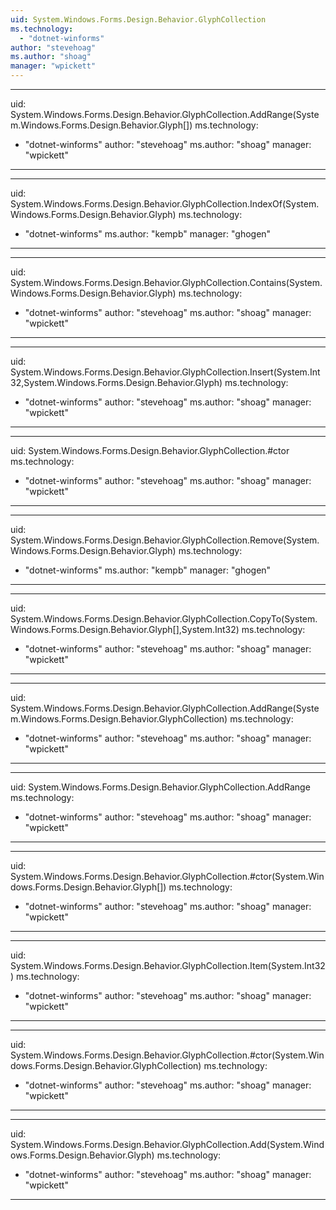 ```yaml
---
uid: System.Windows.Forms.Design.Behavior.GlyphCollection
ms.technology: 
  - "dotnet-winforms"
author: "stevehoag"
ms.author: "shoag"
manager: "wpickett"
---
```


---
uid: System.Windows.Forms.Design.Behavior.GlyphCollection.AddRange(System.Windows.Forms.Design.Behavior.Glyph[])
ms.technology: 
  - "dotnet-winforms"
author: "stevehoag"
ms.author: "shoag"
manager: "wpickett"
---

---
uid: System.Windows.Forms.Design.Behavior.GlyphCollection.IndexOf(System.Windows.Forms.Design.Behavior.Glyph)
ms.technology: 
  - "dotnet-winforms"
ms.author: "kempb"
manager: "ghogen"
---

---
uid: System.Windows.Forms.Design.Behavior.GlyphCollection.Contains(System.Windows.Forms.Design.Behavior.Glyph)
ms.technology: 
  - "dotnet-winforms"
author: "stevehoag"
ms.author: "shoag"
manager: "wpickett"
---

---
uid: System.Windows.Forms.Design.Behavior.GlyphCollection.Insert(System.Int32,System.Windows.Forms.Design.Behavior.Glyph)
ms.technology: 
  - "dotnet-winforms"
author: "stevehoag"
ms.author: "shoag"
manager: "wpickett"
---

---
uid: System.Windows.Forms.Design.Behavior.GlyphCollection.#ctor
ms.technology: 
  - "dotnet-winforms"
author: "stevehoag"
ms.author: "shoag"
manager: "wpickett"
---

---
uid: System.Windows.Forms.Design.Behavior.GlyphCollection.Remove(System.Windows.Forms.Design.Behavior.Glyph)
ms.technology: 
  - "dotnet-winforms"
ms.author: "kempb"
manager: "ghogen"
---

---
uid: System.Windows.Forms.Design.Behavior.GlyphCollection.CopyTo(System.Windows.Forms.Design.Behavior.Glyph[],System.Int32)
ms.technology: 
  - "dotnet-winforms"
author: "stevehoag"
ms.author: "shoag"
manager: "wpickett"
---

---
uid: System.Windows.Forms.Design.Behavior.GlyphCollection.AddRange(System.Windows.Forms.Design.Behavior.GlyphCollection)
ms.technology: 
  - "dotnet-winforms"
author: "stevehoag"
ms.author: "shoag"
manager: "wpickett"
---

---
uid: System.Windows.Forms.Design.Behavior.GlyphCollection.AddRange
ms.technology: 
  - "dotnet-winforms"
author: "stevehoag"
ms.author: "shoag"
manager: "wpickett"
---

---
uid: System.Windows.Forms.Design.Behavior.GlyphCollection.#ctor(System.Windows.Forms.Design.Behavior.Glyph[])
ms.technology: 
  - "dotnet-winforms"
author: "stevehoag"
ms.author: "shoag"
manager: "wpickett"
---

---
uid: System.Windows.Forms.Design.Behavior.GlyphCollection.Item(System.Int32)
ms.technology: 
  - "dotnet-winforms"
author: "stevehoag"
ms.author: "shoag"
manager: "wpickett"
---

---
uid: System.Windows.Forms.Design.Behavior.GlyphCollection.#ctor(System.Windows.Forms.Design.Behavior.GlyphCollection)
ms.technology: 
  - "dotnet-winforms"
author: "stevehoag"
ms.author: "shoag"
manager: "wpickett"
---

---
uid: System.Windows.Forms.Design.Behavior.GlyphCollection.Add(System.Windows.Forms.Design.Behavior.Glyph)
ms.technology: 
  - "dotnet-winforms"
author: "stevehoag"
ms.author: "shoag"
manager: "wpickett"
---
